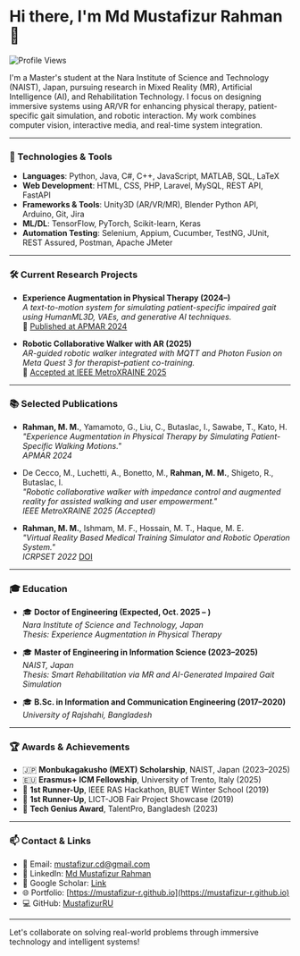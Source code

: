 # Hi there, I'm Md Mustafizur Rahman 👋

![Profile Views](https://komarev.com/ghpvc/?username=MustafizurRU&color=brightgreen)

I'm a Master's student at the Nara Institute of Science and Technology (NAIST), Japan, pursuing research in Mixed Reality (MR), Artificial Intelligence (AI), and Rehabilitation Technology. I focus on designing immersive systems using AR/VR for enhancing physical therapy, patient-specific gait simulation, and robotic interaction. My work combines computer vision, interactive media, and real-time system integration.

---

### 🔧 Technologies & Tools

- **Languages**: Python, Java, C#, C++, JavaScript, MATLAB, SQL, LaTeX
- **Web Development**: HTML, CSS, PHP, Laravel, MySQL, REST API, FastAPI
- **Frameworks & Tools**: Unity3D (AR/VR/MR), Blender Python API, Arduino, Git, Jira
- **ML/DL**: TensorFlow, PyTorch, Scikit-learn, Keras
- **Automation Testing**: Selenium, Appium, Cucumber, TestNG, JUnit, REST Assured, Postman, Apache JMeter

---

### 🛠 Current Research Projects

- **Experience Augmentation in Physical Therapy (2024–)**  
  *A text-to-motion system for simulating patient-specific impaired gait using HumanML3D, VAEs, and generative AI techniques.*  
  🔗 [Published at APMAR 2024](https://sigmr.vrsj.org/apmar2024/program.html#session5)

- **Robotic Collaborative Walker with AR (2025)**  
  *AR-guided robotic walker integrated with MQTT and Photon Fusion on Meta Quest 3 for therapist–patient co-training.*  
  🔗 [Accepted at IEEE MetroXRAINE 2025](https://www.metroxraine.org/call-for-papers)

---

### 📚 Selected Publications

- **Rahman, M. M.**, Yamamoto, G., Liu, C., Butaslac, I., Sawabe, T., Kato, H.  
  _"Experience Augmentation in Physical Therapy by Simulating Patient-Specific Walking Motions."_  
  *APMAR 2024*

- De Cecco, M., Luchetti, A., Bonetto, M., **Rahman, M. M.**, Shigeto, R., Butaslac, I.  
  _"Robotic collaborative walker with impedance control and augmented reality for assisted walking and user empowerment."_  
  *IEEE MetroXRAINE 2025 (Accepted)*

- **Rahman, M. M.**, Ishmam, M. F., Hossain, M. T., Haque, M. E.  
  _"Virtual Reality Based Medical Training Simulator and Robotic Operation System."_  
  *ICRPSET 2022* [DOI](https://doi.org/10.1109/ICRPSET57982.2022.10188546)

---

### 🎓 Education

- 🎓 **Doctor of Engineering (Expected, Oct. 2025 – )**  
  *Nara Institute of Science and Technology, Japan*  
  _Thesis: Experience Augmentation in Physical Therapy_

- 🎓 **Master of Engineering in Information Science (2023–2025)**  
  *NAIST, Japan*  
  _Thesis: Smart Rehabilitation via MR and AI-Generated Impaired Gait Simulation_

- 🎓 **B.Sc. in Information and Communication Engineering (2017–2020)**  
  *University of Rajshahi, Bangladesh*

---

### 🏆 Awards & Achievements

- 🇯🇵 **Monbukagakusho (MEXT) Scholarship**, NAIST, Japan (2023–2025)  
- 🇪🇺 **Erasmus+ ICM Fellowship**, University of Trento, Italy (2025)  
- 🥈 **1st Runner-Up**, IEEE RAS Hackathon, BUET Winter School (2019)  
- 🥈 **1st Runner-Up**, LICT-JOB Fair Project Showcase (2019)  
- 🏅 **Tech Genius Award**, TalentPro, Bangladesh (2023)

---

### 📫 Contact & Links

- 📧 Email: [mustafizur.cd@gmail.com](mailto:mustafizur.cd@gmail.com)  
- 🔗 LinkedIn: [Md Mustafizur Rahman](https://www.linkedin.com/in/md-mustafizur-rahman-963800147/)  
- 🧠 Google Scholar: [Link](https://scholar.google.com/citations?user=Oz9_9Z8AAAAJ&hl=en)  
- 🌐 Portfolio: [https://mustafizur-r.github.io](https://mustafizur-r.github.io)  
- 💻 GitHub: [MustafizurRU](https://github.com/MustafizurRU)

---

Let's collaborate on solving real-world problems through immersive technology and intelligent systems!
